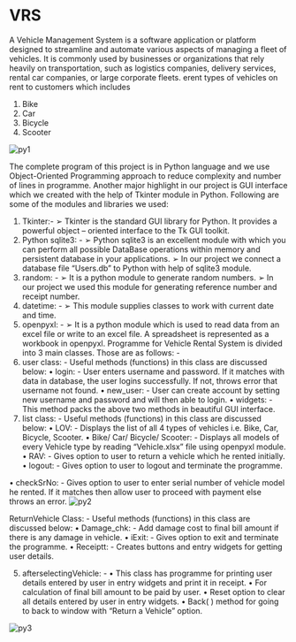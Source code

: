 # VRS
A Vehicle Management System is a software application or platform designed to streamline and automate various aspects of managing a fleet of vehicles. It is commonly used by businesses or organizations that rely heavily on transportation, such as logistics companies, delivery services, rental car companies, or large corporate fleets. 
erent types of vehicles on rent to customers which includes

1. Bike
2. Car
3. Bicycle
4. Scooter



![py1](https://github.com/Akash12233/VRS/assets/121252393/8f1cc6bc-93ea-43b4-9e29-7d963a6502ad)

The complete program of this project is in Python language and we use Object-Oriented
Programming approach to reduce complexity and number of lines in programme. Another major
highlight in our project is GUI interface which we created with the help of Tkinter module in
Python.
Following are some of the modules and libraries we used:
1. Tkinter:-
➢ Tkinter is the standard GUI library for Python. It provides a powerful object –
oriented interface to the Tk GUI toolkit.
2. Python sqlite3: -
➢ Python sqlite3 is an excellent module with which you can perform all possible
DataBase operations within memory and persistent database in your applications.
➢ In our project we connect a database file “Users.db” to Python with help of sqlite3
module.
3. random: -
➢ It is a python module to generate random numbers.
➢ In our project we used this module for generating reference number and receipt
number.
4. datetime: -
➢ This module supplies classes to work with current date and time.
5. openpyxl: -
➢ It is a python module which is used to read data from an excel file or write to an
excel file. A spreadsheet is represented as a workbook in openpyxl.
Programme for Vehicle Rental System is divided into 3 main classes. Those are as follows: -
1. user class: - Useful methods (functions) in this class are discussed below:
• login: - User enters username and password. If it matches with data in
database, the user logins successfully. If not, throws error that username
not found.
• new_user: - User can create account by setting new username and
password and will then able to login.
• widgets: - This method packs the above two methods in beautiful GUI
interface.
2. list class: - Useful methods (functions) in this class are discussed below:
• LOV: - Displays the list of all 4 types of vehicles i.e. Bike, Car, Bicycle,
Scooter.
• Bike/ Car/ Bicycle/ Scooter: - Displays all models of every Vehicle type
by reading “Vehicle.xlsx” file using openpyxl module.
• RAV: - Gives option to user to return a vehicle which he rented initially.
• logout: - Gives option to user to logout and terminate the programme.

• checkSrNo: - Gives option to user to enter serial number of vehicle model
he rented. If it matches then allow user to proceed with payment else
throws an error.
![py2](https://github.com/Akash12233/VRS/assets/121252393/c45fa7cd-b2c6-4ae3-94f3-ebe5727db258)


ReturnVehicle Class: - Useful methods (functions) in this class are discussed below:
• Damage_chk: - Add damage cost to final bill amount if there is any
damage in vehicle.
• iExit: - Gives option to exit and terminate the programme.
• Receiptt: - Creates buttons and entry widgets for getting user details.

5. afterselectingVehicle: -
• This class has programme for printing user details entered by user in entry
widgets and print it in receipt.
• For calculation of final bill amount to be paid by user.
• Reset option to clear all details entered by user in entry widgets.
• Back( ) method for going to back to window with “Return a Vehicle”
option.


![py3](https://github.com/Akash12233/VRS/assets/121252393/c523ead3-42cd-403c-a51c-d5c2e4f3078f)

